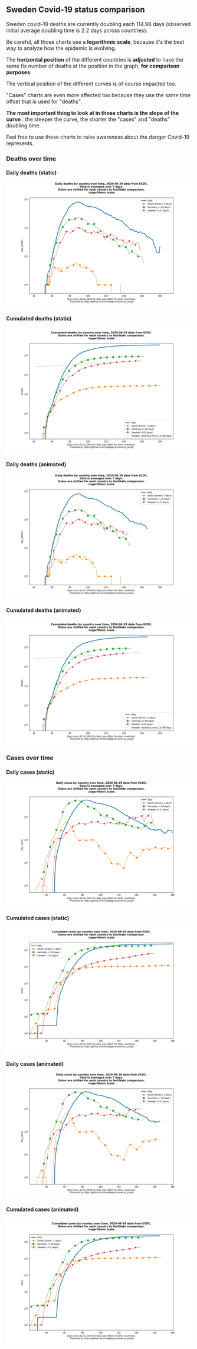 ## Sweden Covid-19 status comparison 

Sweden covid-19 deaths are currently doubling each 114.98 days (observed initial average doubling time is 2.2 days across countries).



Be careful, all those charts use a **logarithmic scale**, because it's the best way to analyze how the epidemic is evolving.
 
The **horizontal position** of the different countries is **adjusted** to have the same fix number of deaths at the position in the graph, **for comparison purposes**.

The vertical position of the different curves is of course impacted too.

"Cases" charts are even more affected too because they use the same time offset that is used for "deaths".

**The most important thing to look at in those charts is the slope of the curve** : the steeper the curve, the shorter the "cases" and "deaths" doubling time.

Feel free to use these charts to raise awareness about the danger Covid-19 represents. 


 
### Deaths over time
 
#### Daily deaths (static)
![Sweden covid-19 daily deaths static chart](https://raw.githubusercontent.com/madlag/coronavirus_study/master/notebooks/graphs/2020-06-29/countries/Sweden/2020-06-29_Sweden_day_deaths.png "Sweden covid-19 day_deaths static chart")   
 
#### Cumulated deaths (static)
![Sweden covid-19 cumulated deaths static chart](https://raw.githubusercontent.com/madlag/coronavirus_study/master/notebooks/graphs/2020-06-29/countries/Sweden/2020-06-29_Sweden_deaths.png "Sweden covid-19 deaths static chart")   
 
#### Daily deaths (animated)
![Sweden covid-19 daily deaths animated chart](https://raw.githubusercontent.com/madlag/coronavirus_study/master/notebooks/graphs/2020-06-29/countries/Sweden/2020-06-29_Sweden_day_deaths.gif "Sweden covid-19 day_deaths animated chart")   
 
#### Cumulated deaths (animated)
![Sweden covid-19 cumulated deaths animated chart](https://raw.githubusercontent.com/madlag/coronavirus_study/master/notebooks/graphs/2020-06-29/countries/Sweden/2020-06-29_Sweden_deaths.gif "Sweden covid-19 deaths animated chart")   

 
### Cases over time
 
#### Daily cases (static)
![Sweden covid-19 daily cases static chart](https://raw.githubusercontent.com/madlag/coronavirus_study/master/notebooks/graphs/2020-06-29/countries/Sweden/2020-06-29_Sweden_day_cases.png "Sweden covid-19 day_cases static chart")   
 
#### Cumulated cases (static)
![Sweden covid-19 cumulated cases static chart](https://raw.githubusercontent.com/madlag/coronavirus_study/master/notebooks/graphs/2020-06-29/countries/Sweden/2020-06-29_Sweden_cases.png "Sweden covid-19 cases static chart")   
 
#### Daily cases (animated)
![Sweden covid-19 daily cases animated chart](https://raw.githubusercontent.com/madlag/coronavirus_study/master/notebooks/graphs/2020-06-29/countries/Sweden/2020-06-29_Sweden_day_cases.gif "Sweden covid-19 day_cases animated chart")   
 
#### Cumulated cases (animated)
![Sweden covid-19 cumulated cases animated chart](https://raw.githubusercontent.com/madlag/coronavirus_study/master/notebooks/graphs/2020-06-29/countries/Sweden/2020-06-29_Sweden_cases.gif "Sweden covid-19 cases animated chart")   

